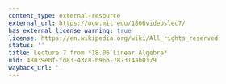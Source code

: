 ```yaml
---
content_type: external-resource
external_url: https://ocw.mit.edu/1806videoslec7/
has_external_license_warning: true
license: https://en.wikipedia.org/wiki/All_rights_reserved
status: ''
title: Lecture 7 from *18.06 Linear Algebra*
uid: 48039e0f-fd83-43c8-b96b-787314ab0179
wayback_url: ''
---
```

